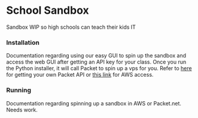 # School Sandbox
Sandbox WIP so high schools can teach their kids IT

### Installation
Documentation regarding using our easy GUI to spin up the sandbox and access the web GUI after getting an API key for your class. Once you run the Python installer, it will call Packet to spin up a vps for you. Refer to [here](https://www.packet.com/developers/api/) for getting your own Packet API or [this link](https://docs.aws.amazon.com/apigateway/latest/developerguide/api-gateway-setup-api-key-with-console.html) for AWS access.

### Running
Documentation regarding spinning up a sandbox in AWS or Packet.net.
Needs work.
